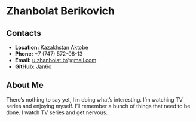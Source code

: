 # Zhanbolat Berikovich

## __Contacts__
- __Location:__ Kazakhstan Aktobe
- __Phone:__ +7 (747) 572-08-13 
- __Email:__ u.zhanbolat.b@gmail.com  
- __GitHub:__ [Jan6o](https://github.com/Jan6o)

## __About Me__
There’s nothing to say yet, I’m doing what’s interesting. I’m watching TV series and enjoying myself. I’ll remember a bunch of things that need to be done. I watch TV series and get nervous.